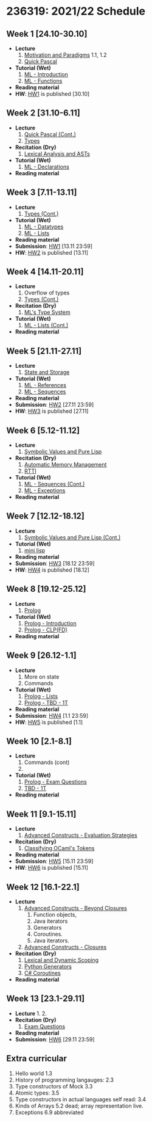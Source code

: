 # 236319: 2021/22 Schedule

## Week 1 \[24.10-30.10\]
- **Lecture**
   1. [Motivation and Paradigms](?) 1.1, 1.2
   2. [Quick Pascal](?)
- **Tutorial (Wet)**
   1. [ML - Introduction](sml/introduction.md)
   2. [ML - Functions](sml/functions.md)
- **Reading material**
- **HW**: [HW1](hw/1.md) is published \[30.10\]

## Week 2 \[31.10-6.11\]
- **Lecture**
   1. [Quick Pascal (Cont.)](?)
   2. [Types](?)
- **Recitation (Dry)**
   1. [Lexical Analysis and ASTs](theory/lexical-analysis.md)
- **Tutorial (Wet)**
   1. [ML - Declarations](sml/declarations.md)
- **Reading material**

## Week 3 \[7.11-13.11\]
- **Lecture**
   1. [Types (Cont.)](?)
- **Tutorial (Wet)**
   1. [ML - Datatypes](sml/datatypes.md)
   2. [ML - Lists](sml/lists.md)
- **Reading material**
- **Submission**: [HW1](hw/1.md) \[13.11 23:59\]
- **HW**: [HW2](hw/2.md) is published \[13.11\]

## Week 4 \[14.11-20.11\]
- **Lecture**
   1. Overflow of types
   2. [Types (Cont.)](?)
- **Recitation (Dry)**
   1. [ML's Type System](theory/ml-type-system.md)
- **Tutorial (Wet)**
   1. [ML - Lists (Cont.)](sml/lists.md)
- **Reading material**

## Week 5 \[21.11-27.11\]
- **Lecture**
   1. [State and Storage](?)
- **Tutorial (Wet)**
   1. [ML - References](sml/ref.md)
   2. [ML - Sequences](sml/sequences.md)
- **Reading material**
- **Submission**: [HW2](hw/2.md) \[27.11 23:59\]
- **HW**: [HW3](hw/3.md) is published \[27.11\]

## Week 6 \[5.12-11.12\]
- **Lecture**
   1. [Symbolic Values and Pure Lisp](?)
- **Recitation (Dry)**
   1. [Automatic Memory Management](theory/automatic-memory-management.md)
   2. [RTTI](theory/rtti.md)
- **Tutorial (Wet)**
   1. [ML - Sequences (Cont.)](sml/sequences.md)
   2. [ML - Exceptions](sml/exceptions.md)
- **Reading material**

## Week 7 \[12.12-18.12\]
- **Lecture**
   1. [Symbolic Values and Pure Lisp (Cont.)](?)
- **Tutorial (Wet)**
   1. [mini lisp](theory/mini-lisp.md)
- **Reading material**
- **Submission**: [HW3](hw/3.md) \[18.12 23:59\]
- **HW**: [HW4](hw/4.md) is published \[18.12\]

## Week 8 \[19.12-25.12\]
- **Lecture**
   1. [Prolog](?)
- **Tutorial (Wet)**
   1. [Prolog - Introduction](prolog/introduction.md)
   2. [Prolog - CLP(FD)](prolog/clp.md)
- **Reading material**

## Week 9 \[26.12-1.1\]
- **Lecture**
   1. More on state
   2. Commands
- **Tutorial (Wet)**
   1. [Prolog - Lists](prolog/lists.md)
   2. [Prolog - TBD - 1T](prolog/?.md)
- **Reading material**
- **Submission**: [HW4](hw/4.md) \[1.1 23:59\]
- **HW**: [HW5](hw/5.md) is published \[1.1\]

## Week 10 \[2.1-8.1\]
- **Lecture**
   1. Commands (cont)
   2. 
- **Tutorial (Wet)**
   1. [Prolog - Exam Questions](prolog/exam-questions.md)
   2. [TBD - 1T](?)
- **Reading material**

## Week 11 \[9.1-15.11\]
- **Lecture**
   1. [Advanced Constructs - Evaluation Strategies](?)
- **Recitation (Dry)**
   1. [Classifying OCaml's Tokens](theory/ocaml-tokens-classification.md)
- **Reading material**
- **Submission**: [HW5](hw/5.md) \[15.11 23:59\]
- **HW**: [HW6](hw/6.md) is published \[15.11\]

## Week 12 \[16.1-22.1\]
- **Lecture**
   1. [Advanced Constructs - Beyond Closures](?)
      1. Function objects, 
      2. Java iterators
      3. Generators
      4. Coroutines.
      5. Java iterators.
   2. [Advanced Constructs - Closures](?)
- **Recitation (Dry)**
   1. [Lexical and Dynamic Scoping](theory/scoping.md)
   2. [Python Generators](theory/python-generators.md)
   3. [C# Coroutines](theory/csharp-coroutines.md)
- **Reading material**

## Week 13 \[23.1-29.11\]
- **Lecture**
   1. 
   2. 
- **Recitation (Dry)**
   1. [Exam Questions](?.md)
- **Reading material**
- **Submission**: [HW6](hw/6.md) \[29.11 23:59\]

## Extra curricular

1. Hello world 1.3
2. History of programming langauges: 2.3
3. Type constructors of Mock 3.3
4. Atomic types: 3.5
5. Type constructors in actual languages self read: 3.4
6. Kinds of Arrays 5.2 dead; array representation live.
7. Exceptions 6.9 abbreviated